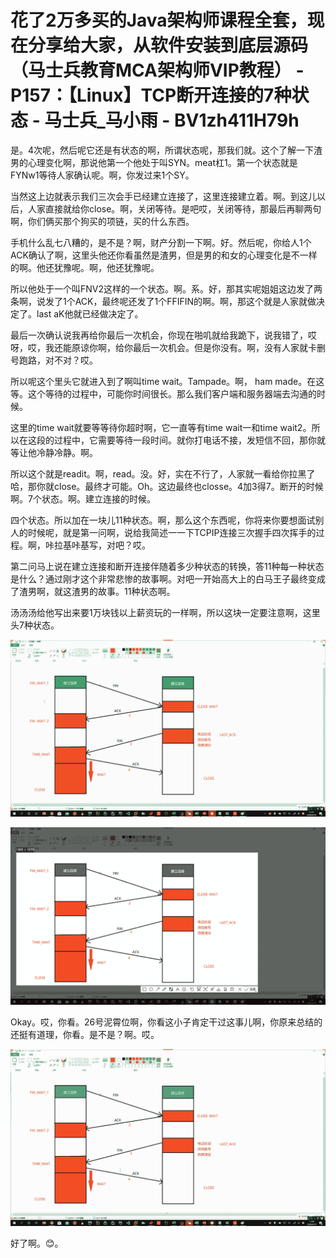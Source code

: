 # 花了2万多买的Java架构师课程全套，现在分享给大家，从软件安装到底层源码（马士兵教育MCA架构师VIP教程） - P157：【Linux】TCP断开连接的7种状态 - 马士兵_马小雨 - BV1zh411H79h

是。4次呢，然后呢它还是有状态的啊，所谓状态呢，那我们就。这个了解一下渣男的心理变化啊，那说他第一个他处于叫SYN。meat杠1。第一个状态就是FYNw1等待人家确认呢。啊，你发过来1个SY。

当然这上边就表示我们三次会手已经建立连接了，这里连接建立着。啊。到这儿以后，人家直接就给你close。啊，关闭等待。是吧哎，关闭等待，那最后再聊两句啊，你们俩买那个狗买的项链，买的什么东西。

手机什么乱七八糟的，是不是？啊，财产分割一下啊。好。然后呢，你给人1个ACK确认了啊，这里头他还你看虽然是渣男，但是男的和女的心理变化是不一样的啊。他还犹豫呢。啊，他还犹豫呢。

所以他处于一个叫FNV2这样的一个状态。啊。系。好，那其实呢姐姐这边发了两条啊，说发了1个ACK，最终呢还发了1个FFIFIN的啊。啊，那这个就是人家就做决定了。last aK他就已经做决定了。

最后一次确认说我再给你最后一次机会，你现在啪叽就给我跪下，说我错了，哎呀，哎，我还能原谅你啊，给你最后一次机会。但是你没有。啊，没有人家就卡删号跑路，对不对？哎。

所以呢这个里头它就进入到了啊叫time wait。Tampade。啊， ham made。在这等。这个等待的过程中，可能你时间很长。那么我们客户端和服务器端去沟通的时候。

这里的time wait就要等等待你超时啊，它一直等有time wait一和time wait2。所以在这段的过程中，它需要等待一段时间。就你打电话不接，发短信不回，那你就等让他冷静冷静。啊。

所以这个就是readit。啊，read。没。好，实在不行了，人家就一看给你拉黑了哈，那你就close。最终才可能。Oh。这边最终也closse。4加3得7。断开的时候啊。7个状态。啊。建立连接的时候。

四个状态。所以加在一块儿11种状态。啊，那么这个东西呢，你将来你要想面试别人的时候呢，就是第一问啊，说给我简述一一下TCPIP连接三次握手四次挥手的过程。啊，咔拉基咔基写，对吧？哎。

第二问马上说在建立连接和断开连接伴随着多少种状态的转换，答11种每一种状态是什么？通过刚才这个非常悲惨的故事啊。对吧一开始高大上的白马王子最终变成了渣男啊，就这渣男的故事。11种状态啊。

汤汤汤给他写出来要1万块钱以上薪资玩的一样啊，所以这块一定要注意啊，这里头7种状态。

![](img/578df90e7026da37771d7c9b01c06135_1.png)

![](img/578df90e7026da37771d7c9b01c06135_2.png)

Okay。哎，你看。26号泥霄位啊，你看这小子肯定干过这事儿啊，你原来总结的还挺有道理，你看。是不是？啊。哎。



![](img/578df90e7026da37771d7c9b01c06135_4.png)

好了啊。😊。
